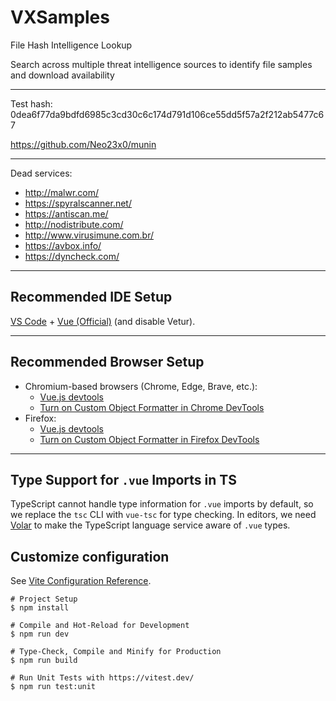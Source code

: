 # VXSamples

File Hash Intelligence Lookup

Search across multiple threat intelligence sources to identify file samples and download availability

---

Test hash: 0dea6f77da9bdfd6985c3cd30c6c174d791d106ce55dd5f57a2f212ab5477c67

https://github.com/Neo23x0/munin

---

Dead services:

- http://malwr.com/
- https://spyralscanner.net/
- https://antiscan.me/
- http://nodistribute.com/
- http://www.virusimune.com.br/
- https://avbox.info/
- https://dyncheck.com/

---

## Recommended IDE Setup

[VS Code](https://code.visualstudio.com/) + [Vue (Official)](https://marketplace.visualstudio.com/items?itemName=Vue.volar) (and disable Vetur).

---

## Recommended Browser Setup

- Chromium-based browsers (Chrome, Edge, Brave, etc.):
  - [Vue.js devtools](https://chromewebstore.google.com/detail/vuejs-devtools/nhdogjmejiglipccpnnnanhbledajbpd)
  - [Turn on Custom Object Formatter in Chrome DevTools](http://bit.ly/object-formatters)
- Firefox:
  - [Vue.js devtools](https://addons.mozilla.org/en-US/firefox/addon/vue-js-devtools/)
  - [Turn on Custom Object Formatter in Firefox DevTools](https://fxdx.dev/firefox-devtools-custom-object-formatters/)

---

## Type Support for `.vue` Imports in TS

TypeScript cannot handle type information for `.vue` imports by default, so we replace the `tsc` CLI with `vue-tsc` for type checking. In editors, we need [Volar](https://marketplace.visualstudio.com/items?itemName=Vue.volar) to make the TypeScript language service aware of `.vue` types.

## Customize configuration

See [Vite Configuration Reference](https://vite.dev/config/).

```shell
# Project Setup
$ npm install

# Compile and Hot-Reload for Development
$ npm run dev

# Type-Check, Compile and Minify for Production
$ npm run build

# Run Unit Tests with https://vitest.dev/
$ npm run test:unit
```
